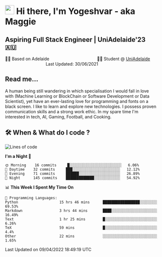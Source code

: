 <h1><img src="https://emojis.slackmojis.com/emojis/images/1531849430/4246/blob-sunglasses.gif?1531849430" width="30"/> Hi there, I'm Yogeshvar - aka Maggie</h1>

## Aspiring Full Stack Engineer | UniAdelaide'23 🇦🇺  
🏂🏻  Based on Adelaide &nbsp;&nbsp;&nbsp;&nbsp;&nbsp;&nbsp;&nbsp;&nbsp;&nbsp;&nbsp;&nbsp;&nbsp;&nbsp;&nbsp;&nbsp;&nbsp;&nbsp;&nbsp;&nbsp;&nbsp;&nbsp;&nbsp;&nbsp;&nbsp;&nbsp;&nbsp;&nbsp;&nbsp;&nbsp;&nbsp;&nbsp;&nbsp;&nbsp;&nbsp;&nbsp;&nbsp;&nbsp;&nbsp;&nbsp;👨‍💻 Student @ [UniAdelaide](https://www.adelaide.edu.au)   &nbsp;&nbsp;&nbsp;&nbsp;&nbsp;&nbsp;&nbsp;&nbsp;&nbsp;&nbsp;&nbsp;&nbsp;&nbsp;&nbsp;&nbsp;&nbsp;&nbsp;&nbsp;&nbsp;&nbsp;&nbsp;&nbsp;&nbsp;&nbsp;&nbsp;&nbsp;&nbsp;&nbsp;&nbsp;&nbsp;&nbsp;&nbsp; &nbsp;Last Updated: 30/06/2021

## Read me...

A human being still wandering in which specialisation I would fall in love with (Machine Learning or BlockChain or Software Development or Data Scientist), yet have an ever-lasting love for programming and fonts on a black screen. I like to learn and explore new technologies. I possess proven communication skills and a strong work ethic. In my spare time I'm interested in tech, AI, Gaming, Football, and Cooking.

## 🛠 When & What do I code ?  

<!--START_SECTION:waka-->
![Lines of code](https://img.shields.io/badge/From%20Hello%20World%20I%27ve%20Written-769%20Thousand%20lines%20of%20code-blue)

**I'm a Night 🦉** 

```text
🌞 Morning    16 commits     █░░░░░░░░░░░░░░░░░░░░░░░░   6.06% 
🌆 Daytime    32 commits     ███░░░░░░░░░░░░░░░░░░░░░░   12.12% 
🌃 Evening    71 commits     ██████░░░░░░░░░░░░░░░░░░░   26.89% 
🌙 Night      145 commits    █████████████░░░░░░░░░░░░   54.92%

```


📊 **This Week I Spent My Time On** 

```text
💬 Programming Languages: 
Python                   15 hrs 46 mins      █████████████████░░░░░░░░   69.53% 
Markdown                 3 hrs 44 mins       ████░░░░░░░░░░░░░░░░░░░░░   16.49% 
Text                     1 hr 25 mins        █░░░░░░░░░░░░░░░░░░░░░░░░   6.26% 
TeX                      59 mins             █░░░░░░░░░░░░░░░░░░░░░░░░   4.4% 
Other                    22 mins             ░░░░░░░░░░░░░░░░░░░░░░░░░   1.65%

```


 Last Updated on 09/04/2022 18:49:19 UTC
<!--END_SECTION:waka-->
